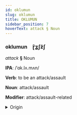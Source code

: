```yaml
---
id: oklumun
slug: oklumun
title: OKLUMUN
sidebar_position: 7
hoverText: attack § Noun
---
```


### oklumun&emsp;<span kind="abugida">ɽ̑ʓʃƶ̃ʃ</span>

*attack* **§** Noun

**IPA**: /ˈɑk.lʌ.mʌn/

**Verb**: to be an attack/assault

**Noun**: attack/assault

**Modifier**: attack/assault-related

<details>
    <summary>Origin</summary>
    Hindi आक्रमण ākramaṇ [äːk.ɾɐ.mɐ̃ɳ]<br/>
    <em>Indo-Iranian Language Family</em>
</details>
